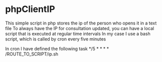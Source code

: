 # phpClientIP

This simple script in php stores the ip of the person who opens it in a text file
To always have the IP for consultation updated, you can have a local script that is executed at regular time intervals
In my case I use a bash script, which is called by cron every five minutes

In cron I have defined the following task
*/5 * * * * /ROUTE_TO_SCRIPT/ip.sh
